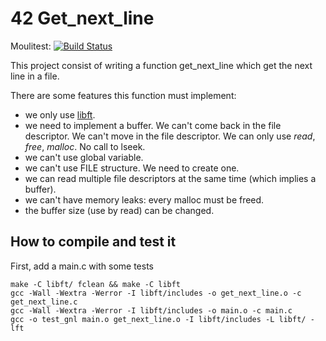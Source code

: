# 42 Get_next_line

Moulitest: [![Build Status](https://travis-ci.org/42dannywillems/42_get.next.line.svg?branch=master)](https://travis-ci.org/42dannywillems/42_get.next.line)

This project consist of writing a function get_next_line which get the next line
in a file.

There are some features this function must implement:
* we only use [libft](https://github.com/42dannywillems/42_libft).
* we need to implement a buffer. We can't come back in the file descriptor. We can't move in the
  file descriptor. We can only use *read*, *free*, *malloc*. No call to lseek.
* we can't use global variable.
* we can't use FILE structure. We need to create one.
* we can read multiple file descriptors at the same time (which implies a
  buffer).
* we can't have memory leaks: every malloc must be freed.
* the buffer size (use by read) can be changed.

## How to compile and test it

First, add a main.c with some tests

```Shell
make -C libft/ fclean && make -C libft
gcc -Wall -Wextra -Werror -I libft/includes -o get_next_line.o -c get_next_line.c
gcc -Wall -Wextra -Werror -I libft/includes -o main.o -c main.c
gcc -o test_gnl main.o get_next_line.o -I libft/includes -L libft/ -lft
```
